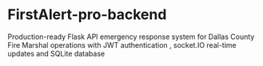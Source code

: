 # FirstAlert-pro-backend
Production-ready Flask API emergency response system for Dallas County Fire Marshal operations with JWT authentication , socket.IO real-time updates and SQLite database

